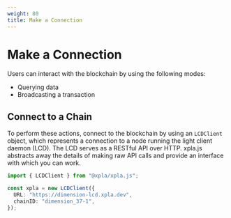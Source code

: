 ```yaml
---
weight: 80
title: Make a Connection
---
```


# Make a Connection

Users can interact with the blockchain by using the following modes:

- Querying data
- Broadcasting a transaction

## Connect to a Chain

To perform these actions, connect to the blockchain by using an `LCDClient` object, which represents a connection to a node running the light client daemon (LCD). The LCD serves as a RESTful API over HTTP. xpla.js abstracts away the details of making raw API calls and provide an interface with which you can work.

```ts
import { LCDClient } from "@xpla/xpla.js";

const xpla = new LCDClient({
  URL: "https://dimension-lcd.xpla.dev",
  chainID: "dimension_37-1",
});
```
